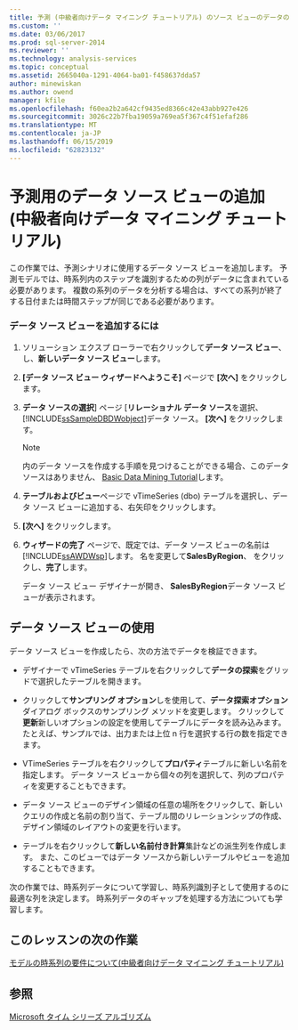 ```yaml
---
title: 予測 (中級者向けデータ マイニング チュートリアル) のソース ビューのデータの追加 |Microsoft Docs
ms.custom: ''
ms.date: 03/06/2017
ms.prod: sql-server-2014
ms.reviewer: ''
ms.technology: analysis-services
ms.topic: conceptual
ms.assetid: 2665040a-1291-4064-ba01-f458637dda57
author: minewiskan
ms.author: owend
manager: kfile
ms.openlocfilehash: f60ea2b2a642cf9435ed8366c42e43abb927e426
ms.sourcegitcommit: 3026c22b7fba19059a769ea5f367c4f51efaf286
ms.translationtype: MT
ms.contentlocale: ja-JP
ms.lasthandoff: 06/15/2019
ms.locfileid: "62823132"
---
```

# <a name="adding-a-data-source-view-for-forecasting-intermediate-data-mining-tutorial"></a>予測用のデータ ソース ビューの追加 (中級者向けデータ マイニング チュートリアル)
  この作業では、予測シナリオに使用するデータ ソース ビューを追加します。 予測モデルでは、時系列内のステップを識別するための列がデータに含まれている必要があります。 複数の系列のデータを分析する場合は、すべての系列が終了する日付または時間ステップが同じである必要があります。  
  
### <a name="to-add-a-data-source-view"></a>データ ソース ビューを追加するには  
  
1.  ソリューション エクスプ ローラーで右クリックして**データ ソース ビュー**、し、**新しいデータ ソース ビュー**します。  
  
2.  **[データ ソース ビュー ウィザードへようこそ]** ページで **[次へ]** をクリックします。  
  
3.  **データ ソースの選択**] ページ [**リレーショナル データ ソース**を選択、[!INCLUDE[ssSampleDBDWobject](../includes/sssampledbdwobject-md.md)]データ ソース。 **[次へ]** をクリックします。  
  
    > [!NOTE]  
    >  内のデータ ソースを作成する手順を見つけることができる場合、このデータ ソースはありません、 [Basic Data Mining Tutorial](../../2014/tutorials/basic-data-mining-tutorial.md)します。  
  
4.  **テーブルおよびビュー**ページで vTimeSeries (dbo) テーブルを選択し、データ ソース ビューに追加する、右矢印をクリックします。  
  
5.  **[次へ]** をクリックします。  
  
6.  **ウィザードの完了** ページで、既定では、データ ソース ビューの名前は[!INCLUDE[ssAWDWsp](../includes/ssawdwsp-md.md)]します。 名を変更して**SalesByRegion**、 をクリックし、**完了**します。  
  
     データ ソース ビュー デザイナーが開き、 **SalesByRegion**データ ソース ビューが表示されます。  
  
## <a name="working-with-the-data-source-view"></a>データ ソース ビューの使用  
 データ ソース ビューを作成したら、次の方法でデータを検証できます。  
  
-   デザイナーで vTimeSeries テーブルを右クリックして**データの探索**をグリッドで選択したテーブルを開きます。  
  
-   クリックして**サンプリング オプション**しを使用して、**データ探索オプション**ダイアログ ボックスのサンプリング メソッドを変更します。 クリックして**更新**新しいオプションの設定を使用してテーブルにデータを読み込みます。 たとえば、サンプルでは、出力または上位 n 行を選択する行の数を指定できます。  
  
-   VTimeSeries テーブルを右クリックして**プロパティ**テーブルに新しい名前を指定します。 データ ソース ビューから個々の列を選択して、列のプロパティを変更することもできます。  
  
-   データ ソース ビューのデザイン領域の任意の場所をクリックして、新しいクエリの作成と名前の割り当て、テーブル間のリレーションシップの作成、デザイン領域のレイアウトの変更を行います。  
  
-   テーブルを右クリックして**新しい名前付き計算**集計などの派生列を作成します。 また、このビューではデータ ソースから新しいテーブルやビューを追加することもできます。  
  
 次の作業では、時系列データについて学習し、時系列識別子として使用するのに最適な列を決定します。 時系列データのギャップを処理する方法についても学習します。  
  
## <a name="next-task-in-lesson"></a>このレッスンの次の作業  
 [モデルの時系列の要件について&#40;中級者向けデータ マイニング チュートリアル&#41;](../../2014/tutorials/time-series-model-requirements-intermediate-data-mining-tutorial.md)  
  
## <a name="see-also"></a>参照  
 [Microsoft タイム シリーズ アルゴリズム](../../2014/analysis-services/data-mining/microsoft-time-series-algorithm.md)  
  
  
